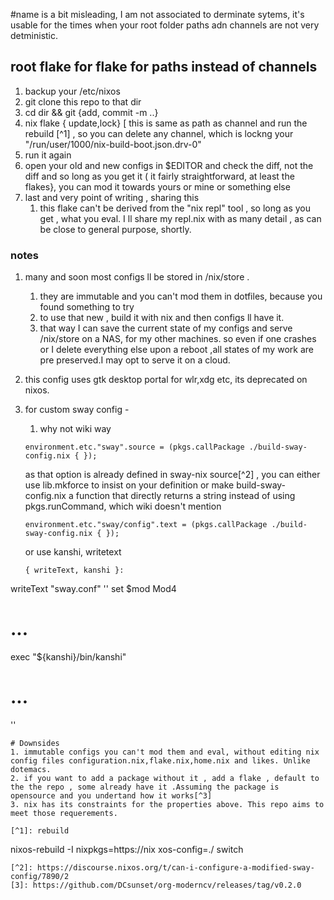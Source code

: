 #name is a bit misleading, I am not associated to derminate sytems, it's usable for the times when your root folder paths adn channels are not very detministic.
## root flake for flake for paths instead of channels
1. backup your /etc/nixos
2. git clone this repo to that dir
3. cd dir && git {add, commit -m  ..} 
4. nix flake { update,lock} [ this is same as path as channel and run the rebuild [^1] , so you can delete any channel, which is lockng your "/run/user/1000/nix-build-boot.json.drv-0" 
5. run it again
6. open your old and new configs in $EDITOR  and check the diff, not the diff and so long as you get it ( it fairly straightforward, at least the flakes}, you can mod it towards yours or mine or something else
7. last and very point of writing , sharing this
	1. this flake can't be derived from the "nix repl" tool , so long as you get , what you eval. I ll share my repl.nix with as many detail , as can be close to general purpose, shortly.
### notes
1. many and soon most configs ll be stored in /nix/store .
   1. they are immutable and you can't mod them in dotfiles, because you found something to try
   2. to use that new , build it with nix and then configs ll have it.
   3. that way I can save the current state of my configs and serve /nix/store on a NAS, for my other machines. so even if one crashes or I delete everything else upon a reboot ,all states of my work are pre preserved.I may opt to serve it on a cloud.

2. this config uses gtk desktop portal for wlr,xdg etc, its deprecated on nixos.
3. for custom sway config -
   1. why not wiki way
   ```
   environment.etc."sway".source = (pkgs.callPackage ./build-sway-config.nix { });

   ```
   as that option is already defined in sway-nix source[^2] , you can either use lib.mkforce to insist on your definition or make build-sway-config.nix a function that directly returns a string instead of using pkgs.runCommand, which wiki doesn't mention
   ```
   environment.etc."sway/config".text = (pkgs.callPackage ./build-sway-config.nix { });
   ```
   or
   use kanshi, writetext
   ```
   { writeText, kanshi }:
writeText "sway.conf" ''
  set $mod Mod4
  # ...
  exec "${kanshi}/bin/kanshi"
  # ...
''
```
# Downsides
1. immutable configs you can't mod them and eval, without editing nix config files configuration.nix,flake.nix,home.nix and likes. Unlike dotemacs.
2. if you want to add a package without it , add a flake , default to the the repo , some already have it .Assuming the package is opensource and you undertand how it works[^3]
3. nix has its constraints for the properties above. This repo aims to meet those requerements.

[^1]: rebuild
```
nixos-rebuild -I  nixpkgs=https://nix
xos-config=./ switch
```
[^2]: https://discourse.nixos.org/t/can-i-configure-a-modified-sway-config/7890/2
[3]: https://github.com/DCsunset/org-moderncv/releases/tag/v0.2.0